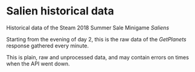 # Salien historical data

Historical data of the Steam 2018 Summer Sale Minigame _Saliens_

Starting from the evening of day 2, this is the raw data of the _GetPlanets_
response gathered every minute.

This is plain, raw and unprocessed data, and may contain errors on times when
the API went down.  